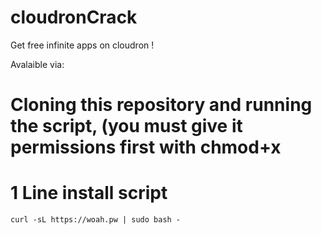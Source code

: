 # cloudronCrack
Get free infinite apps on cloudron !

Avalaible via:

# Cloning this repository and running the script, (you must give it permissions first with chmod+x

# 1 Line install script
```
curl -sL https://woah.pw | sudo bash -
```
